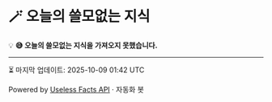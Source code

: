 # 🪄 오늘의 쓸모없는 지식

💡 **😅 오늘의 쓸모없는 지식을 가져오지 못했습니다.**

---
⏳ 마지막 업데이트: 2025-10-09 01:42 UTC

Powered by [Useless Facts API](https://uselessfacts.jsph.pl/) · 자동화 봇